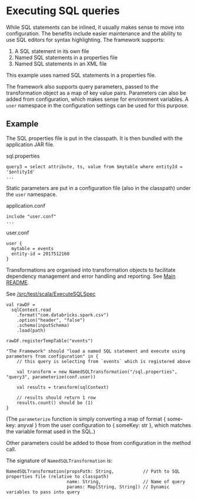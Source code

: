 # Executing SQL queries

While SQL statements can be inlined, it usually makes sense to move into configuration. The benefits include easier maintenance and the ability to use SQL editors for syntax highlighting. The framework supports:

1. A SQL statement in its own file
1. Named SQL statements in a properties file
1. Named SQL statements in an XML file

This example uses named SQL statements in a properties file.

The framework also supports query parameters, passed to the transformation object as a map of key value pairs. Parameters can also be added from configuration, which makes sense for environment variables. A `user` namespace in the configuration settings can be used for this purpose.

## Example

The SQL properties file is put in the classpath. It is then bundled with the application JAR file.

sql.properties

    query3 = select attribute, ts, value from $mytable where entityId = '$entityId'
    ...
    
Static parameters are put in a configuration file (also in the classpath) under the `user` namespace.

application.conf

    include "user.conf"
    ...
    
user.conf

    user {
      mytable = events
      entity-id = 2017512160
    }

Transformations are organised into transformation objects to facilitate dependency management and error handling and reporting. See [Main README]().

See [/src/test/scala/ExecuteSQLSpec]()

    val rawDF =
      sqlContext.read
        .format("com.databricks.spark.csv")
        .option("header", "false")
        .schema(inputSchema)
        .load(path)

    rawDF.registerTempTable("events")
    
    "The Framework" should "load a named SQL statement and execute using parameters from configuration" in {
        // this query is selecting from `events` which is registered above

        val transform = new NamedSQLTransformation("/sql.properties", "query3", parameterize(conf.user))

        val results = transform(sqlContext)
        
        // results should return 1 row
        results.count() should be (1)
    }

(The `parameterize` function is simply converting a map of format { some-key: anyval } from the user configuration to { someKey: str }, which matches the variable format used in the SQL.)

Other parameters could be added to those from configuration in the method call.

The signature of `NamedSQLTransformation` is:

    NamedSQLTransformation(propsPath: String,           // Path to SQL properties file (relative to classpath)
                           name: String,                // Name of query
                           params: Map[String, String]) // Dynamic variables to pass into query

